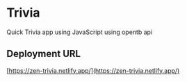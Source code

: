 # Trivia
Quick Trivia app using JavaScript using opentb api

## Deployment URL

[https://zen-trivia.netlify.app/](https://zen-trivia.netlify.app/)
